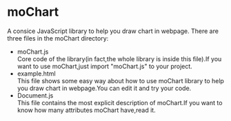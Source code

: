 # moChart
A consice JavaScript library to help you draw chart in webpage.
There are three files in the moChart directory:
- moChart.js<br />
Core code of the library(in fact,the whole library is inside this file).If you want to use moChart,just import "moChart.js" to your project. 
- example.html<br />
This file shows some easy way about how to use moChart library to help you draw chart in webpage.You can edit it and try your code.
- Document.js<br />
This file contains the most explicit description of moChart.If you want to know how many attributes moChart have,read it.